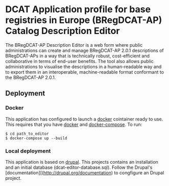 # DCAT Application profile for base registries in Europe (BRegDCAT-AP)	Catalog Description Editor

The BRegDCAT-AP Description Editor is a web form where public administrations can create and manage BRegDCAT-AP 2.0.1 descriptions of BRegDCAT-APs in a way that is technically robust, cost-efficient and collaborative in terms of end-user benefits. The tool also allows public administrations to visualise the descriptions in a human-readable way and to export them in an interoperable, machine-readable format conformant to the BRegDCAT-AP 2.0.1.


## Deployment

### Docker

This application has configured to launch a [docker](https://www.docker.com/) cointainer ready to use. This requires that you have [docker](https://www.docker.com/) and [docker-compose](https://docs.docker.com/compose/install/). To run:

    $ cd path_to_editor
    $ docker-compose up --build
    

### Local deployment 

This application is based on [drupal](https://www.drupal.com). This projects contains an installation and an initial database (dcat-editor-database.sql). Follow the Drupal's [documentation][(http://drupal.org/documentation) to congfigure an Drupal project.
